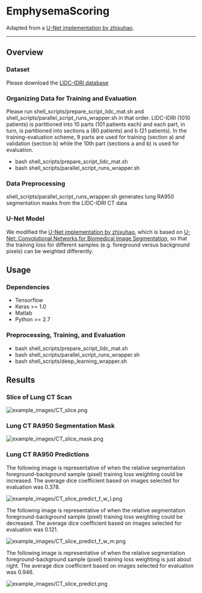 # EmphysemaScoring

Adapted from a [U-Net implementation by zhixuhao](https://github.com/zhixuhao/unet).

---

## Overview

### Dataset

Please download the [LIDC-IDRI database](https://wiki.cancerimagingarchive.net/display/Public/LIDC-IDRI)

### Organizing Data for Training and Evaluation

Please run shell_scripts/prepare_script_lidc_mat.sh and shell_scripts/parallel_script_runs_wrapper.sh in that order. LIDC-IDRI (1010 patients) is partitioned into 10 parts (101 patients each) and each part, in turn, is partitioned into sections a (80 patients) and b (21 patients). In the training-evaluation scheme, 9 parts are used for training (section a) and validation (section b) while the 10th part (sections a and b) is used for evaluation.

* bash shell_scripts/prepare_script_lidc_mat.sh
* bash shell_scripts/parallel_script_runs_wrapper.sh

### Data Preprocessing

shell_scripts/parallel_script_runs_wrapper.sh generates lung RA950 segmentation masks from the LIDC-IDRI CT data

### U-Net Model

We modified the [U-Net implementation by zhixuhao](https://github.com/zhixuhao/unet), which is based on [U-Net: Convolutional Networks for Biomedical Image Segmentation](http://lmb.informatik.uni-freiburg.de/people/ronneber/u-net/), so that the training loss for different samples (e.g. foreground versus background pixels) can be weighted differently.

## Usage

### Dependencies

* Tensorflow
* Keras >= 1.0
* Matlab
* Python >= 2.7

### Preprocessing, Training, and Evaluation

* bash shell_scripts/prepare_script_lidc_mat.sh
* bash shell_scripts/parallel_script_runs_wrapper.sh
* bash shell_scripts/deep_learning_wrapper.sh


## Results

### Slice of Lung CT Scan

![example_images/CT_slice.png](example_images/CT_slice.png)

### Lung CT RA950 Segmentation Mask

![example_images/CT_slice_mask.png](example_images/CT_slice_mask.png)

### Lung CT RA950 Predictions

The following image is representative of when the relative segmentation foreground-background sample (pixel) training loss weighting could be increased. The average dice coefficient based on images selected for evaluation was 0.378.

![example_images/CT_slice_predict_f_w_l.png](example_images/CT_slice_predict_f_w_l.png)

The following image is representative of when the relative segmentation foreground-background sample (pixel) training loss weighting could be decreased. The average dice coefficient based on images selected for evaluation was 0.121.

![example_images/CT_slice_predict_f_w_m.png](example_images/CT_slice_predict_f_w_m.png)

The following image is representative of when the relative segmentation foreground-background sample (pixel) training loss weighting is just about right. The average dice coefficient based on images selected for evaluation was 0.946.

![example_images/CT_slice_predict.png](example_images/CT_slice_predict.png)


